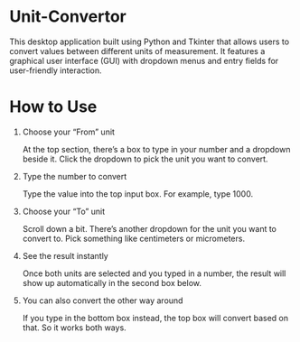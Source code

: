 # Unit-Convertor
This desktop application built using Python and Tkinter that allows users to convert values between different units of measurement. It features a graphical user interface (GUI) with dropdown menus and entry fields for user-friendly interaction.

# How to Use 

1. Choose your “From” unit
   
   At the top section, there’s a box to type in your number and a dropdown beside it.
   Click the dropdown to pick the unit you want to convert.

2. Type the number to convert
   
   Type the value into the top input box. For example, type 1000.

3. Choose your “To” unit
   
   Scroll down a bit. There’s another dropdown for the unit you want to convert to. Pick something like centimeters or micrometers.

4. See the result instantly
    
   Once both units are selected and you typed in a number, the result will show up automatically in the second box below.

5. You can also convert the other way around
    
   If you type in the bottom box instead, the top box will convert based on that. So it works both ways.


